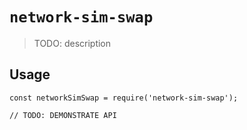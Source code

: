 # `network-sim-swap`

> TODO: description

## Usage

```
const networkSimSwap = require('network-sim-swap');

// TODO: DEMONSTRATE API
```
